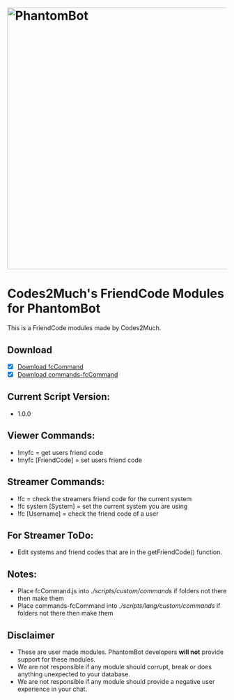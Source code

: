 # <img alt="PhantomBot" src="https://phantombot.tv/img/new-logo-dark-v2.png" width="600px"/>

# Codes2Much's FriendCode Modules for PhantomBot
This is a FriendCode modules made by Codes2Much.

## Download
- [x] [Download fcCommand](/custom/commands/fcCommand/fcCommand.js?raw=true "fcCommand")
- [x] [Download commands-fcCommand](/lang/english/custom/commands/commands-fcCommand.js?raw=true "commands-fcCommand")

## Current Script Version:
- 1.0.0

## Viewer Commands:
- !myfc = get users friend code
- !myfc [FriendCode] = set users friend code

## Streamer Commands:
- !fc = check the streamers friend code for the current system
- !fc system [System] = set the current system you are using
- !fc [Username] = check the friend code of a user

## For Streamer ToDo:
- Edit systems and friend codes that are in the getFriendCode() function.

## Notes:
- Place fcCommand.js into *./scripts/custom/commands* if folders not there then make them
- Place commands-fcCommand into *./scripts/lang/custom/commands* if folders not there then make them

## Disclaimer
- These are user made modules. PhantomBot developers **will not** provide support for these modules.
- We are not responsible if any module should corrupt, break or does anything unexpected to your database.
- We are not responsible if any module should provide a negative user experience in your chat.
